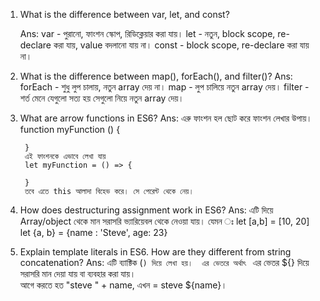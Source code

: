 1) What is the difference between var, let, and const?

    Ans: var - পুরানো, ফাংশন স্কোপ, রিডিক্লেয়ার করা যায়। 
        let -  নতুন, block scope, re-declare করা যায়, value বদলানো যায় না। 
        const - block scope, re-declare করা যায় না। 

2) What is the difference between map(), forEach(), and filter()?
    Ans: forEach - শুধু লুপ চালায়, নতুন array দেয় না।
        map - লুপ চালিয়ে নতুন array দেয়। 
        filter - শর্ত মেনে যেগুলো সত্য হয় সেগুলো নিয়ে নতুন array দেয়। 
3) What are arrow functions in ES6?
    Ans: এরু ফাংশন হল ছোট করে ফাংশন লেখার উপায়। 
        function myFunction () {

        }
        এই ফাংশনকে এভাবে লেখা যায় 
        let myFunction = () => {

        }
        তবে এতে this আলাদা বিহেভ করে। সে পেরেন্ট থেকে নেয়। 
4) How does destructuring assignment work in ES6?
    Ans: এটি দিয়ে Array/object থেকে মান সরাসরি ভ্যারিয়েবল থেকে নেওয়া যায়। 
    যেমন ঃ 
            let [a,b] = [10, 20]
            let {a, b} = {name : 'Steve', age: 23}

5) Explain template literals in ES6. How are they different from string concatenation?
    Ans: এটি ব্যাক্টিক (``) দিয়ে লেখা হয়। 
        এর ভেতরে অর্থাৎ `` এর ভেতর ${} দিয়ে সরাসরি মান দেয়া যায় বা ব্যবহার করা যায়।       
        আগে করতে হত "steve " + name, এখন = steve ${name}। 